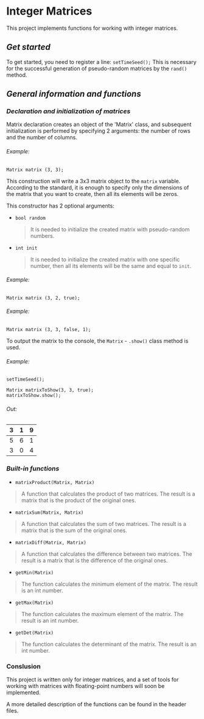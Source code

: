# Integer Matrices

This project implements functions for working with integer matrices.

## *Get started*

To get started, you need to register a line:
`setTimeSeed();`
This is necessary for the successful generation of pseudo-random matrices by the `rand()` method.

## *General information and functions*

### *Declaration and initialization of matrices*
Matrix declaration creates an object of the 'Matrix' class, and subsequent initialization is performed by specifying 2 arguments: the number of rows and the number of columns.

###### Example:
`Matrix matrix (3, 3);`

This construction will write a 3x3 matrix object to the `matrix` variable. According to the standard, it is enough to specify only the dimensions of the matrix that you want to create, then all its elements will be zeros.

This constructor has 2 optional arguments:
- `bool random`
   > It is needed to initialize the created matrix with pseudo-random numbers.
- `int init`
   > It is needed to initialize the created matrix with one specific number, then all its elements will be the same and equal to `init`.
   
###### Example:
`Matrix matrix (3, 2, true);` 

###### Example:
`Matrix matrix (3, 3, false, 1);` 

To output the matrix to the console, the `Matrix` - `.show()` class method is used.

###### Example:
```
setTimeSeed();

Matrix matrixToShow(3, 3, true);
matrixToShow.show();
```
###### Out:                    
3  | 1  | 9 
------------- | ------------- | -------------
5  | 6  | 1  
3  | 0  | 4  

### *Built-in functions*

- `matrixProduct(Matrix, Matrix)`
> A function that calculates the product of two matrices. The result is a matrix that is the product of the original ones.
- `matrixSum(Matrix, Matrix)`
> A function that calculates the sum of two matrices. The result is a matrix that is the sum of the original ones.
- `matrixDiff(Matrix, Matrix)`
> A function that calculates the difference between two matrices. The result is a matrix that is the difference of the original ones.
- `getMin(Matrix)`
> The function calculates the minimum element of the matrix. The result is an int number.
- `getMax(Matrix)`
> The function calculates the maximum element of the matrix. The result is an int number.
- `getDet(Matrix)`
> The function calculates the determinant of the matrix. The result is an int number.

### Conslusion

This project is written only for integer matrices, and a set of tools for working with matrices with floating-point numbers will soon be implemented.

A more detailed description of the functions can be found in the header files.

